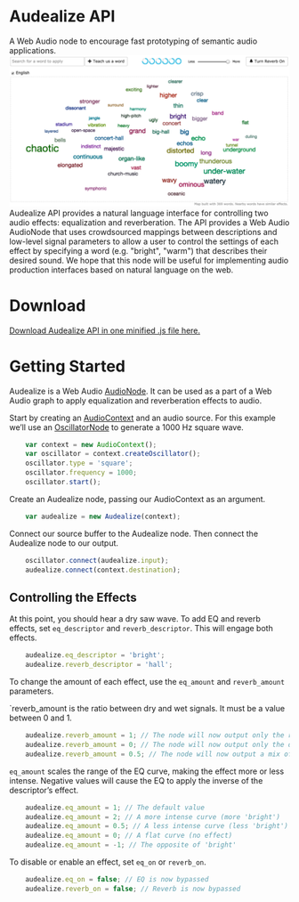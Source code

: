 # Audealize API
A Web Audio node to encourage fast prototyping of semantic audio applications. 
![Audealize](https://github.com/interactiveaudiolab/audealize_api/blob/master/docs/img/propreverbcontroller.png?raw=true)
Audealize API provides a natural language interface for controlling two audio effects: equalization and reverberation. The API provides a Web Audio AudioNode that uses crowdsourced mappings between descriptions and low-level signal parameters to allow a user to control the settings of each effect by specifying a word (e.g. "bright", "warm") that describes their desired sound. We hope that this node will be useful for implementing audio production interfaces based on natural language on the web.

# Download
[Download Audealize API in one minified .js file here.](https://raw.githubusercontent.com/interactiveaudiolab/audealize_api/master/audealize.min.js?token=ANbNLpSuNTILJ-w22goMutRzKyBZpqVGks5Y9rJ6wA%3D%3D)

# Getting Started

Audealize is a Web Audio [AudioNode](https://developer.mozilla.org/en-US/docs/Web/API/AudioNode). It can be used as a part of a Web Audio graph to apply equalization and reverberation effects to audio. 

Start by creating an [AudioContext](https://developer.mozilla.org/en-US/docs/Web/API/AudioContext) and an audio source. For this example we’ll use an [OscillatorNode](https://developer.mozilla.org/en-US/docs/Web/API/OscillatorNode) to generate a 1000 Hz square wave.
```javascript
	var context = new AudioContext();
	var oscillator = context.createOscillator();
	oscillator.type = 'square';
	oscillator.frequency = 1000;
	oscillator.start();
```
Create an Audealize node, passing our AudioContext as an argument.
```javascript
	var audealize = new Audealize(context);
```

Connect our source buffer to the Audealize node. Then connect the Audealize node to our output. 
```javascript
	oscillator.connect(audealize.input);
	audealize.connect(context.destination);
```
## Controlling the Effects

At this point, you should hear a dry saw wave. To add EQ and reverb effects, set  `eq_descriptor` and `reverb_descriptor`. This will engage both effects.
```javascript
	audealize.eq_descriptor = 'bright';
	audealize.reverb_descriptor = 'hall';
```
To change the amount of each effect, use the `eq_amount` and `reverb_amount` parameters. 

`reverb_amount is the ratio between dry and wet signals. It must be a value between 0 and 1.
```javascript
	audealize.reverb_amount = 1; // The node will now output only the reverb signal
	audealize.reverb_amount = 0; // The node will now output only the dry signal.
	audealize.reverb_amount = 0.5; // The node will now output a mix of reverb and dry signals
```
`eq_amount` scales the range of the EQ curve, making the effect more or less intense. Negative values will cause the EQ to apply the inverse of the descriptor’s effect.
```javascript
	audealize.eq_amount = 1; // The default value
	audealize.eq_amount = 2; // A more intense curve (more 'bright')
	audealize.eq_amount = 0.5; // A less intense curve (less 'bright')
	audealize.eq_amount = 0; // A flat curve (no effect)
	audealize.eq_amount = -1; // The opposite of 'bright'
```
To disable or enable an effect, set `eq_on` or `reverb_on`.
```javascript
	audealize.eq_on = false; // EQ is now bypassed
	audealize.reverb_on = false; // Reverb is now bypassed
```
